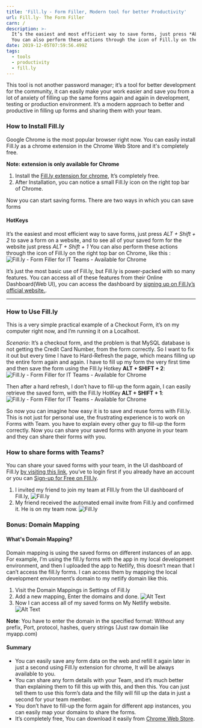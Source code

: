 ```yaml
---
title: 'Fill.ly - Form Filler, Modern tool for better Productivity'
url: Fill.ly- The Form Filler
carn: /
description: >-
  It’s the easiest and most efficient way to save forms, just press *ALT + Shift + 2* to save a form on a website, and to see all of your saved form for the website just press *ALT + Shift + 1*
  You can also perform these actions through the icon of Fill.ly on the right top bar on Chrome, like this
date: 2019-12-05T07:59:56.499Z
tags:
  - tools
  - productivity
  - fill.ly
---
```

This tool is not another password manager; it’s a tool for better development for the community, it can easily make your work easier and save you from a lot of anxiety of filling up the same forms again and again in development, testing or production environment. It’s a modern approach to better and productive in filling up forms and sharing them with your team.


### How to Install Fill.ly

Google Chrome is the most popular browser right now. You can easily install Fill.ly as a chrome extension in the Chrome Web Store and it's completely free.

 __Note: extension is only available for Chrome__

1. Install the [Fill.ly extension for chrome](https://chrome.google.com/webstore/detail/filly-form-filler-team-co/imemmdpjflmkjjomahchpaijgfhnpdmp), It’s completely free.
2. After Installation, you can notice a small Fill.ly icon on the right top bar of Chrome.

Now you can start saving forms. There are two ways in which you can save forms

#### HotKeys
It’s the easiest and most efficient way to save forms, just press *ALT + Shift + 2* to save a form on a website, and to see all of your saved form for the website just press *ALT + Shift + 1*
You can also perform these actions through the icon of Fill.ly on the right top bar on Chrome, like this :
![Fill.ly - Form Filler for IT Teams - Available for Chrome ](https://thepracticaldev.s3.amazonaws.com/i/dfa00fmifp0vdxk6zxgx.png)

It’s just the most basic use of Fill.ly, but Fill.ly is power-packed with so many features. You can access all of these features from their Online Dashboard(Web UI), you can access the dashboard by [signing up on Fill.ly’s official website.](https://fill.ly/).

___

### How to Use Fill.ly
This is a very simple practical example of a Checkout Form, it’s on my computer right now, and I’m running it on a Localhost.

*Scenario*: It’s a checkout form, and the problem is that MySQL database is not getting the Credit Card Number, from the form correctly. So I want to fix it out but every time I have to Hard-Refresh the page,  which means filling up the entire form again and again.
I have to fill up my form the very first time and then save the form using the FIll.ly Hotkey **ALT + SHIFT + 2**:
![Fill.ly - Form Filler for IT Teams - Available for Chrome ](https://thepracticaldev.s3.amazonaws.com/i/lu0ot5z8ngteyebtwj1r.gif)

Then after a hard refresh, I don’t have to fill-up the form again, I can easily retrieve the saved form, with the  Fill.ly HotKey **ALT + SHIFT + 1**:
![Fill.ly - Form Filler for IT Teams - Available for Chrome ](https://thepracticaldev.s3.amazonaws.com/i/b6ddsrmjx1yh8yws2b1m.gif)

So now you can imagine how easy it is to save and reuse forms with Fill.ly. This is not just for personal use, the frustrating experience is to work on Forms with Team. you have to explain every other guy to fill-up the form correctly. Now you can share your saved forms with anyone in your team and they can share their forms with you.

### How to share forms with Teams?

You can share your saved forms with your team, in the UI dashboard of Fill.ly  [by visiting this link](https://fill.ly/form/admin), you’ve to login first if you already have an account or you can [Sign-up for Free on FIll.ly](https://fill.ly/signup).

 1. I invited my friend to join my team at FIll.ly from the UI dashboard of Fill.ly,
![Fill.ly](https://thepracticaldev.s3.amazonaws.com/i/10cbyuq1y6hqjzzt2jlx.png)
 2. My friend received the automated email invite from Fill.ly and confirmed it. He is on my team now.
![Fill.ly](https://thepracticaldev.s3.amazonaws.com/i/0b207she61b79swkrt2x.png)



### Bonus: Domain Mapping
#### What's Domain Mapping?
Domain mapping is using the saved forms on different instances of an app. For example, I’m using the fill.ly forms with the app in my local development environment, and then I uploaded the app to Netlify, this doesn’t mean that I can’t access the fill.ly forms. I can access them by mapping the local development environment’s domain to my netlify domain like this.

1.  Visit the Domain Mappings in Settings of Fill.ly
2. Add a new mapping, Enter the domains and done.
![Alt Text](https://thepracticaldev.s3.amazonaws.com/i/fwyhb10oe0uahlde9i8l.png)
3. Now I can access all of my saved forms on My Netlify website.
![Alt Text](https://thepracticaldev.s3.amazonaws.com/i/us5vd13cib226bfz2yj4.png)


**Note**: You have to enter the domain in the specified format:
Without any prefix, Port, protocol, hashes, query strings (Just raw domain like myapp.com)


#### Summary
 - You can easily save any form data on the web and refill it again later in just a second using Fill.ly extension for chrome, It will be always available to you.
 - You can share any form details with your Team, and it’s much better than explaining them to fill this up with this, and then this. You can just tell them to use this form’s data and the filly will fill up the data in just a second for your team member.
 - You don’t have to fill-up the form again for different app instances, you can easily map your domains to share the forms.
 - It’s completely free, You can download it easily from [Chrome Web Store](https://chrome.google.com/webstore/detail/filly-form-filler-team-co/imemmdpjflmkjjomahchpaijgfhnpdmp).
